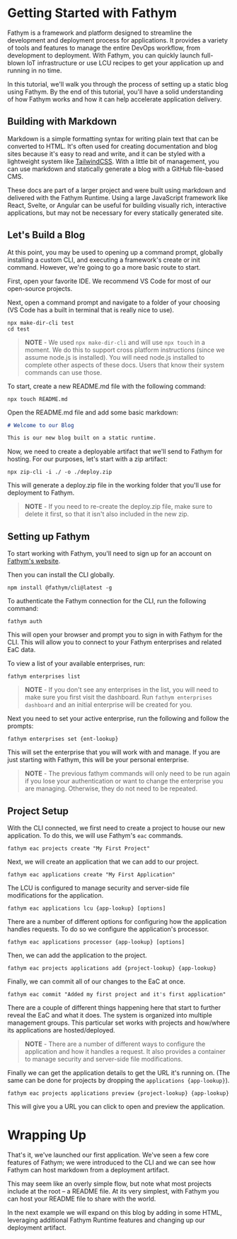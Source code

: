 # Getting Started with Fathym

Fathym is a framework and platform designed to streamline the development and deployment process for applications. It provides a variety of tools and features to manage the entire DevOps workflow, from development to deployment. With Fathym, you can quickly launch full-blown IoT infrastructure or use LCU recipes to get your application up and running in no time.

In this tutorial, we'll walk you through the process of setting up a static blog using Fathym. By the end of this tutorial, you'll have a solid understanding of how Fathym works and how it can help accelerate application delivery.

## Building with Markdown

Markdown is a simple formatting syntax for writing plain text that can be converted to HTML. It's often used for creating documentation and blog sites because it's easy to read and write, and it can be styled with a lightweight system like [TailwindCSS](https://tailwindcss.com/). With a little bit of management, you can use markdown and statically generate a blog with a GitHub file-based CMS.

These docs are part of a larger project and were built using markdown and delivered with the Fathym Runtime. Using a large JavaScript framework like React, Svelte, or Angular can be useful for building visually rich, interactive applications, but may not be necessary for every statically generated site.

## Let's Build a Blog

At this point, you may be used to opening up a command prompt, globally installing a custom CLI, and executing a framework's create or init command. However, we're going to go a more basic route to start.

First, open your favorite IDE. We recommend VS Code for most of our open-source projects.

Next, open a command prompt and navigate to a folder of your choosing (VS Code has a built in terminal that is really nice to use).

```cli
npx make-dir-cli test
cd test
```

> **NOTE** - We used `npx make-dir-cli` and will use `npx touch` in a moment. We do this to support cross platform instructions (since we assume node.js is installed). You will need node.js installed to complete other aspects of these docs. Users that know their system commands can use those.

To start, create a new README.md file with the following command:

```cli
npx touch README.md
```

Open the README.md file and add some basic markdown:

```markdown
# Welcome to our Blog

This is our new blog built on a static runtime.
```

Now, we need to create a deployable artifact that we'll send to Fathym for hosting. For our purposes, let's start with a zip artifact:

```cli
npx zip-cli -i ./ -o ./deploy.zip
```

This will generate a deploy.zip file in the working folder that you'll use for deployment to Fathym.

> **NOTE** - If you need to re-create the deploy.zip file, make sure to delete it first, so that it isn't also included in the new zip.

## Setting up Fathym

To start working with Fathym, you'll need to sign up for an account on [Fathym's website](https://www.fathym.com/dashboard).

Then you can install the CLI globally.

```cli
npm install @fathym/cli@latest -g
```

To authenticate the Fathym connection for the CLI, run the following command:

```cli
fathym auth
```

This will open your browser and prompt you to sign in with Fathym for the CLI. This will allow you to connect to your Fathym enterprises and related EaC data.

To view a list of your available enterprises, run:

```cli
fathym enterprises list
```

> **NOTE** - If you don't see any enterprises in the list, you will need to make sure you first visit the dashboard. Run `fathym enterprises dashboard` and an initial enterprise will be created for you.

Next you need to set your active enterprise, run the following and follow the prompts:

```cli
fathym enterprises set {ent-lookup}
```

This will set the enterprise that you will work with and manage. If you are just starting with Fathym, this will be your personal enterprise.

> **NOTE** - The previous fathym commands will only need to be run again if you lose your authentication or want to change the enterprise you are managing. Otherwise, they do not need to be repeated.

## Project Setup

With the CLI connected, we first need to create a project to house our new application. To do this, we will use Fathym's `eac` commands.

```cli
fathym eac projects create "My First Project"
```

Next, we will create an application that we can add to our project.

```cli
fathym eac applications create "My First Application"
```

The LCU is configured to manage security and server-side file modifications for the application.

```cli
fathym eac applications lcu {app-lookup} [options]
```

There are a number of different options for configuring how the application handles requests. To do so we configure the application's processor.

```cli
fathym eac applications processor {app-lookup} [options]
```

Then, we can add the application to the project.

```cli
fathym eac projects applications add {project-lookup} {app-lookup}
```

Finally, we can commit all of our changes to the EaC at once.

```cli
fathym eac commit "Added my first project and it's first application"
```

There are a couple of different things happening here that start to further reveal the EaC and what it does. The system is organized into multiple management groups. This particular set works with projects and how/where its applications are hosted/deployed.

> **NOTE** - There are a number of different ways to configure the application and how it handles a request. It also provides a container to manage security and server-side file modifications.

Finally we can get the application details to get the URL it's running on. (The same can be done for projects by dropping the `applications {app-lookup}`).

```cli
fathym eac projects applications preview {project-lookup} {app-lookup}
```

This will give you a URL you can click to open and preview the application.

# Wrapping Up

That's it, we've launched our first application. We've seen a few core features of Fathym; we were introduced to the CLI and we can see how Fathym can host markdown from a deployment artifact.

This may seem like an overly simple flow, but note what most projects include at the root – a README file. At its very simplest, with Fathym you can host your README file to share with the world.

In the next example we will expand on this blog by adding in some HTML, leveraging additional Fathym Runtime features and changing up our deployment artifact.

